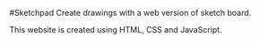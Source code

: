 #Sketchpad
Create drawings with a web version of sketch board.

This website is created using HTML, CSS and JavaScript.

